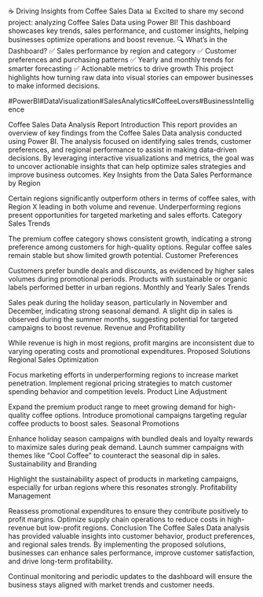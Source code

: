 ☕ Driving Insights from Coffee Sales Data 📊
Excited to share my second project: analyzing Coffee Sales Data using Power BI! This dashboard showcases key trends, sales performance, and customer insights, helping businesses optimize operations and boost revenue.
🔍 What’s in the Dashboard?
✅ Sales performance by region and category
✅ Customer preferences and purchasing patterns
✅ Yearly and monthly trends for smarter forecasting
✅ Actionable metrics to drive growth
This project highlights how turning raw data into visual stories can empower businesses to make informed decisions.


#PowerBI#DataVisualization#SalesAnalytics#CoffeeLovers#BusinessIntelligence

Coffee Sales Data Analysis Report
Introduction
This report provides an overview of key findings from the Coffee Sales Data analysis conducted using Power BI.
The analysis focused on identifying sales trends, customer preferences, and regional performance to assist in making data-driven decisions.
By leveraging interactive visualizations and metrics, the goal was to uncover actionable insights that can help optimize sales strategies and improve business outcomes.
Key Insights from the Data
Sales Performance by Region

Certain regions significantly outperform others in terms of coffee sales, with Region X leading in both volume and revenue.
Underperforming regions present opportunities for targeted marketing and sales efforts.
Category Sales Trends

The premium coffee category shows consistent growth, indicating a strong preference among customers for high-quality options.
Regular coffee sales remain stable but show limited growth potential.
Customer Preferences

Customers prefer bundle deals and discounts, as evidenced by higher sales volumes during promotional periods.
Products with sustainable or organic labels performed better in urban regions.
Monthly and Yearly Sales Trends

Sales peak during the holiday season, particularly in November and December, indicating strong seasonal demand.
A slight dip in sales is observed during the summer months, suggesting potential for targeted campaigns to boost revenue.
Revenue and Profitability

While revenue is high in most regions, profit margins are inconsistent due to varying operating costs and promotional expenditures.
Proposed Solutions
Regional Sales Optimization

Focus marketing efforts in underperforming regions to increase market penetration.
Implement regional pricing strategies to match customer spending behavior and competition levels.
Product Line Adjustment

Expand the premium product range to meet growing demand for high-quality coffee options.
Introduce promotional campaigns targeting regular coffee products to boost sales.
Seasonal Promotions

Enhance holiday season campaigns with bundled deals and loyalty rewards to maximize sales during peak demand.
Launch summer campaigns with themes like “Cool Coffee” to counteract the seasonal dip in sales.
Sustainability and Branding

Highlight the sustainability aspect of products in marketing campaigns, especially for urban regions where this resonates strongly.
Profitability Management

Reassess promotional expenditures to ensure they contribute positively to profit margins.
Optimize supply chain operations to reduce costs in high-revenue but low-profit regions.
Conclusion
The Coffee Sales Data analysis has provided valuable insights into customer behavior, product preferences, and regional sales trends.
By implementing the proposed solutions, businesses can enhance sales performance, improve customer satisfaction, and drive long-term profitability.

Continual monitoring and periodic updates to the dashboard will ensure the business stays aligned with market trends and customer needs.
